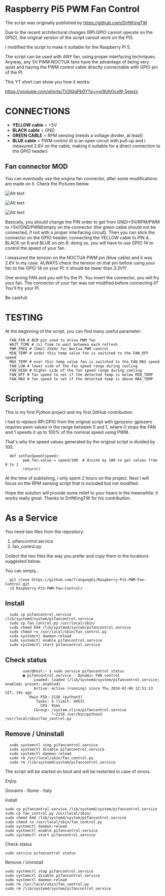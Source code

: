# Raspberry Pi5 PWM Fan Control

The script was originally published by 
https://github.com/DriftKingTW

Due to the recent architectural changes (RPi.GPIO cannot operate on the GPIO), the original version of the script cannot work on the PI5.

I modified the script to make it suitable for the Raspberry PI 5.

The script can be used with ANY fan, using proper interfacing techniques.
Anyway, any 5V PWM NOCTUA fans have the advantage of being very quiet and having the PWM control cable directly connectable with GPIO pin of the PI.

This YT short can show you how it works:

https://youtube.com/shorts/Tli3IQgPb0Y?si=yvr9UhOcsW-5ewzx

# CONNECTIONS

- **YELLOW cable** = +5V
- **BLACK cable** = GND
- **GREEN CABLE** = RPM sensing (needs a voltage divider, at least)
- **BLUE cable** = PWM control (it is an open circuit with pull-up and i measured 2.6V on the cable, making it suitable for a direct connection to the GPIO header)

## Fan connector MOD

You can eventually use the origina fan connector, after some modifications are made on it.
Check the Pictures below.

![Alt text](Fan%20Connection%201.jpg?raw=true "Title")

![Alt text](Fan%20Connection%202.jpg?raw=true "Title")

![Alt text](Fan%20Connection%203.jpg?raw=true "Title")

Basically, you should change the PIN order to get from GND/+5V/RPM/PWM to +5V/GND/PWM/empty on the connector (the green cable should not be connected, if not with a proper interfacing circuit). Then you can stick the connector on the GPIO header, connecting the YELLOW cable to PIN 4, BLACK on 6 and BLUE on pin 8: doing so, you will have to use GPIO 14 to control the speed of your fan.

I measured the tension on the NOCTUA PWM pin (blue cable) and it was 2.6V in my case.
ALWAYS check the tension on that pin before using your fan to the GPIO 14 on your PI: it should be lower than 3.3V!!!

One wrong FAN and you will fry the PI.
You invert the connector, you will fry your fan.
The connector of your fan was not modified before connecting it? You'll fry your PI.

Be carefull.

# TESTING

At the beginning of the script, you can find many useful parameter:

      FAN_PIN # BCM pin used to drive PWM fan
      WAIT_TIME # [s] Time to wait between each refresh
      PWM_FREQ # [kHz] 25kHz for Noctua PWM control
      MIN_TEMP # under this temp value fan is switched to the FAN_OFF speed
      MAX_TEMP # over this temp value fan is switched to the FAN_MAX speed
      FAN_LOW # lower side of the fan speed range during cooling
      FAN_HIGH # higher side of the fan speed range during cooling
      FAN_OFF # fan speed to set if the detected temp is below MIN_TEMP 
      FAN_MAX # fan speed to set if the detected temp is above MAX_TEMP 

# Scripting

This is my first Python project and my first GitHub contribution.

I had to replace RPi.GPIO from the original script with gpiozero: gpiozero requires pwm values in the range between 0 and 1, where 0 stops the FAN and 1 speeds it up to 100% of the nominal speed using PWM.

That's why the speed values generated by the original script is divided by 100.

      def setFanSpeed(speed):
      		pwm_fan.value = speed/100  # divide by 100 to get values from 0 to 1
      		return()

At the time of publishing, i only spent 2 hours on the project. 
Next i will focus on the RPM sensing script that is included but not modified.

Hope the solution will provide some relief to your hears in the meanwhile: it works really great.
Thanks to DriftKingTW for his contribution.

# As a Service

You need two files from the repository: 
1. pifancontrol.service 
2. fan_control.py

Collect the two files the way you prefer and copy them in the locations suggested below.

You can simply...

      git clone https://github.com/franganghi/Raspberry-Pi5-PWM-Fan-Control.git
      cd Raspberry-Pi5-PWM-Fan-Control/

## Install

      sudo cp pifancontrol.service /lib/systemd/system/pifancontrol.service
      sudo cp fan_control.py /usr/local/sbin/
      sudo chmod 644 /lib/systemd/system/pifancontrol.service
      sudo chmod +x /usr/local/sbin/fan_control.py
      sudo systemctl daemon-reload
      sudo systemctl enable pifancontrol.service
      sudo systemctl start pifancontrol.service

## Check status

            user@host:~ $ sudo service pifancontrol status
            ● pifancontrol.service - Dynamic FAN control
                 Loaded: loaded (/lib/systemd/system/pifancontrol.service; enabled; preset: enabled)
                 Active: active (running) since Thu 2024-01-04 12:51:13 CET; 19s ago
               Main PID: 2158 (python3)
                  Tasks: 4 (limit: 4453)
                    CPU: 91ms
                 CGroup: /system.slice/pifancontrol.service
                         └─2158 /usr/bin/python3 /usr/local/sbin/fan_control.py

## Remove / Uninstall

      sudo systemctl stop pifancontrol.service
      sudo systemctl disable pifancontrol.service
      sudo systemctl daemon-reload
      sudo rm /usr/local/sbin/fan_control.py
      sudo rm /lib/systemd/system/pifancontrol.service


The script will be started on boot and will be restarted in case of errors.

Enjoy.

Giovanni - Rome - Italy

Install

    sudo cp pifancontrol.service /lib/systemd/system/pifancontrol.service
    sudo cp fan_control.py /usr/local/sbin/
    sudo chmod 644 /lib/systemd/system/pifancontrol.service
    sudo chmod +x /usr/local/sbin/fan_control.py
    sudo systemctl daemon-reload
    sudo systemctl enable pifancontrol.service
    sudo systemctl start pifancontrol.service

Check status

    sudo service pifancontrol status
      

Remove / Uninstall

    sudo systemctl stop pifancontrol.service
    sudo systemctl disable pifancontrol.service
    sudo systemctl daemon-reload
    sudo rm /usr/local/sbin/fan_control.py
    sudo rm /lib/systemd/system/pifancontrol.service
